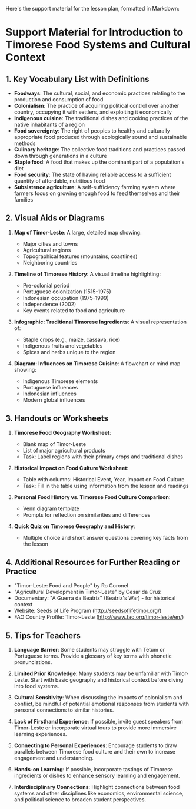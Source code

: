 Here's the support material for the lesson plan, formatted in Markdown:

# Support Material for Introduction to Timorese Food Systems and Cultural Context

## 1. Key Vocabulary List with Definitions

- **Foodways**: The cultural, social, and economic practices relating to the production and consumption of food
- **Colonialism**: The practice of acquiring political control over another country, occupying it with settlers, and exploiting it economically
- **Indigenous cuisine**: The traditional dishes and cooking practices of the native inhabitants of a region
- **Food sovereignty**: The right of peoples to healthy and culturally appropriate food produced through ecologically sound and sustainable methods
- **Culinary heritage**: The collective food traditions and practices passed down through generations in a culture
- **Staple food**: A food that makes up the dominant part of a population's diet
- **Food security**: The state of having reliable access to a sufficient quantity of affordable, nutritious food
- **Subsistence agriculture**: A self-sufficiency farming system where farmers focus on growing enough food to feed themselves and their families

## 2. Visual Aids or Diagrams

1. **Map of Timor-Leste**: A large, detailed map showing:
   - Major cities and towns
   - Agricultural regions
   - Topographical features (mountains, coastlines)
   - Neighboring countries

2. **Timeline of Timorese History**: A visual timeline highlighting:
   - Pre-colonial period
   - Portuguese colonization (1515-1975)
   - Indonesian occupation (1975-1999)
   - Independence (2002)
   - Key events related to food and agriculture

3. **Infographic: Traditional Timorese Ingredients**: A visual representation of:
   - Staple crops (e.g., maize, cassava, rice)
   - Indigenous fruits and vegetables
   - Spices and herbs unique to the region

4. **Diagram: Influences on Timorese Cuisine**: A flowchart or mind map showing:
   - Indigenous Timorese elements
   - Portuguese influences
   - Indonesian influences
   - Modern global influences

## 3. Handouts or Worksheets

1. **Timorese Food Geography Worksheet**:
   - Blank map of Timor-Leste
   - List of major agricultural products
   - Task: Label regions with their primary crops and traditional dishes

2. **Historical Impact on Food Culture Worksheet**:
   - Table with columns: Historical Event, Year, Impact on Food Culture
   - Task: Fill in the table using information from the lesson and readings

3. **Personal Food History vs. Timorese Food Culture Comparison**:
   - Venn diagram template
   - Prompts for reflection on similarities and differences

4. **Quick Quiz on Timorese Geography and History**:
   - Multiple choice and short answer questions covering key facts from the lesson

## 4. Additional Resources for Further Reading or Practice

- "Timor-Leste: Food and People" by Ro Coronel
- "Agricultural Development in Timor-Leste" by Cesar da Cruz
- Documentary: "A Guerra da Beatriz" (Beatriz's War) - for historical context
- Website: Seeds of Life Program (http://seedsoflifetimor.org/)
- FAO Country Profile: Timor-Leste (http://www.fao.org/timor-leste/en/)

## 5. Tips for Teachers

1. **Language Barrier**: Some students may struggle with Tetum or Portuguese terms. Provide a glossary of key terms with phonetic pronunciations.

2. **Limited Prior Knowledge**: Many students may be unfamiliar with Timor-Leste. Start with basic geography and historical context before diving into food systems.

3. **Cultural Sensitivity**: When discussing the impacts of colonialism and conflict, be mindful of potential emotional responses from students with personal connections to similar histories.

4. **Lack of Firsthand Experience**: If possible, invite guest speakers from Timor-Leste or incorporate virtual tours to provide more immersive learning experiences.

5. **Connecting to Personal Experiences**: Encourage students to draw parallels between Timorese food culture and their own to increase engagement and understanding.

6. **Hands-on Learning**: If possible, incorporate tastings of Timorese ingredients or dishes to enhance sensory learning and engagement.

7. **Interdisciplinary Connections**: Highlight connections between food systems and other disciplines like economics, environmental science, and political science to broaden student perspectives.